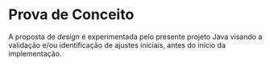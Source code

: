 # Prova de Conceito

A proposta de _design_ é experimentada pelo presente
projeto Java visando a validação e/ou identificação
de ajustes iniciais, antes do início da implementação.